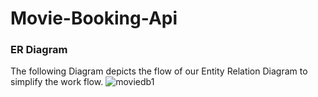 # Movie-Booking-Api



### ER Diagram
The following Diagram depicts the flow of our Entity Relation Diagram to simplify the work flow.
![moviedb1](https://github.com/ujjawalyt/Movie-Booking-Api/assets/87421981/614d7cc4-380a-44f0-8943-21a46d1c5931)
